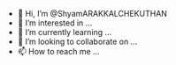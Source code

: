 - 👋 Hi, I’m @ShyamARAKKALCHEKUTHAN
- 👀 I’m interested in ...
- 🌱 I’m currently learning ...
- 💞️ I’m looking to collaborate on ...
- 📫 How to reach me ...

<!---
ShyamARAKKALCHEKUTHAN/ShyamARAKKALCHEKUTHAN is a ✨ special ✨ repository because its `README.md` (this file) appears on your GitHub profile.
You can click the Preview link to take a look at your changes.
--->
